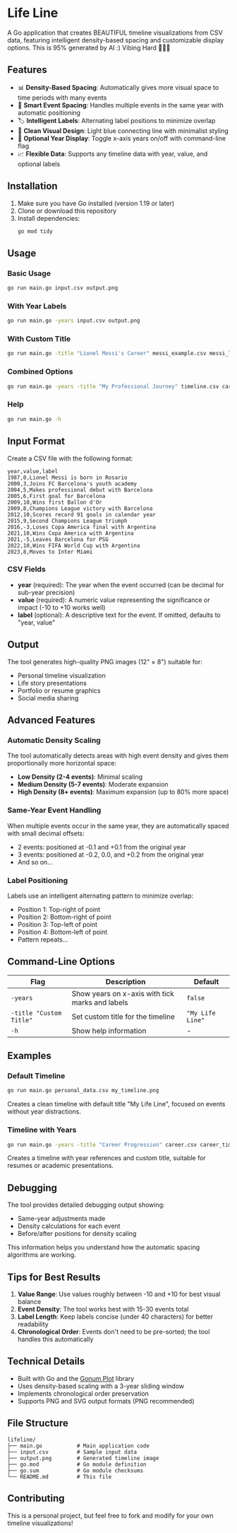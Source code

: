 # Life Line

A Go application that creates BEAUTIFUL timeline visualizations from CSV data, featuring intelligent density-based spacing and customizable display options. This is 95% generated by AI :) Vibing Hard 🤙🤙🤙

## Features

- 📊 **Density-Based Spacing**: Automatically gives more visual space to time periods with many events
- 🔄 **Smart Event Spacing**: Handles multiple events in the same year with automatic positioning
- 🏷️ **Intelligent Labels**: Alternating label positions to minimize overlap
- 🎨 **Clean Visual Design**: Light blue connecting line with minimalist styling
- 🚩 **Optional Year Display**: Toggle x-axis years on/off with command-line flag
- 📈 **Flexible Data**: Supports any timeline data with year, value, and optional labels

## Installation

1. Make sure you have Go installed (version 1.19 or later)
2. Clone or download this repository
3. Install dependencies:
   ```bash
   go mod tidy
   ```

## Usage

### Basic Usage

```bash
go run main.go input.csv output.png
```

### With Year Labels

```bash
go run main.go -years input.csv output.png
```

### With Custom Title

```bash
go run main.go -title "Lionel Messi's Career" messi_example.csv messi_lifeline.png
```

### Combined Options

```bash
go run main.go -years -title "My Professional Journey" timeline.csv career_timeline.png
```

### Help

```bash
go run main.go -h
```

## Input Format

Create a CSV file with the following format:

```csv
year,value,label
1987,0,Lionel Messi is born in Rosario
2000,3,Joins FC Barcelona's youth academy
2004,5,Makes professional debut with Barcelona
2005,6,First goal for Barcelona
2009,10,Wins first Ballon d'Or
2009,8,Champions League victory with Barcelona
2012,10,Scores record 91 goals in calendar year
2015,9,Second Champions League triumph
2016,-3,Loses Copa America final with Argentina
2021,10,Wins Copa America with Argentina
2021,-5,Leaves Barcelona for PSG
2022,10,Wins FIFA World Cup with Argentina
2023,8,Moves to Inter Miami
```

### CSV Fields

- **year** (required): The year when the event occurred (can be decimal for sub-year precision)
- **value** (required): A numeric value representing the significance or impact (-10 to +10 works well)
- **label** (optional): A descriptive text for the event. If omitted, defaults to "year, value"

## Output

The tool generates high-quality PNG images (12" × 8") suitable for:

- Personal timeline visualization
- Life story presentations
- Portfolio or resume graphics
- Social media sharing

## Advanced Features

### Automatic Density Scaling

The tool automatically detects areas with high event density and gives them proportionally more horizontal space:

- **Low Density (2-4 events)**: Minimal scaling
- **Medium Density (5-7 events)**: Moderate expansion
- **High Density (8+ events)**: Maximum expansion (up to 80% more space)

### Same-Year Event Handling

When multiple events occur in the same year, they are automatically spaced with small decimal offsets:

- 2 events: positioned at -0.1 and +0.1 from the original year
- 3 events: positioned at -0.2, 0.0, and +0.2 from the original year
- And so on...

### Label Positioning

Labels use an intelligent alternating pattern to minimize overlap:

- Position 1: Top-right of point
- Position 2: Bottom-right of point
- Position 3: Top-left of point
- Position 4: Bottom-left of point
- Pattern repeats...

## Command-Line Options

| Flag                    | Description                                     | Default          |
| ----------------------- | ----------------------------------------------- | ---------------- |
| `-years`                | Show years on x-axis with tick marks and labels | `false`          |
| `-title "Custom Title"` | Set custom title for the timeline               | `"My Life Line"` |
| `-h`                    | Show help information                           | -                |

## Examples

### Default Timeline

```bash
go run main.go personal_data.csv my_timeline.png
```

Creates a clean timeline with default title "My Life Line", focused on events without year distractions.

### Timeline with Years

```bash
go run main.go -years -title "Career Progression" career.csv career_timeline.png
```

Creates a timeline with year references and custom title, suitable for resumes or academic presentations.

## Debugging

The tool provides detailed debugging output showing:

- Same-year adjustments made
- Density calculations for each event
- Before/after positions for density scaling

This information helps you understand how the automatic spacing algorithms are working.

## Tips for Best Results

1. **Value Range**: Use values roughly between -10 and +10 for best visual balance
2. **Event Density**: The tool works best with 15-30 events total
3. **Label Length**: Keep labels concise (under 40 characters) for better readability
4. **Chronological Order**: Events don't need to be pre-sorted; the tool handles this automatically

## Technical Details

- Built with Go and the [Gonum Plot](https://pkg.go.dev/gonum.org/v1/plot) library
- Uses density-based scaling with a 3-year sliding window
- Implements chronological order preservation
- Supports PNG and SVG output formats (PNG recommended)

## File Structure

```
lifeline/
├── main.go           # Main application code
├── input.csv         # Sample input data
├── output.png        # Generated timeline image
├── go.mod            # Go module definition
├── go.sum            # Go module checksums
└── README.md         # This file
```

## Contributing

This is a personal project, but feel free to fork and modify for your own timeline visualizations!
